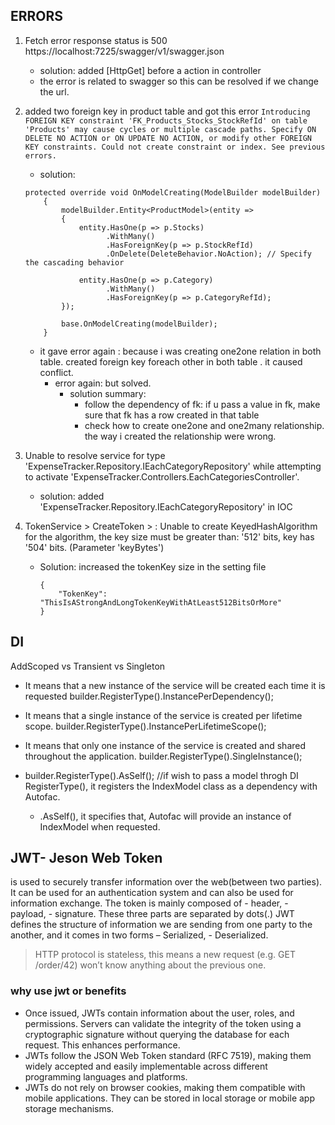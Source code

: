 ﻿## ERRORS
1. Fetch error response status is 500 https://localhost:7225/swagger/v1/swagger.json
	- solution: added [HttpGet] before a action in controller
	- the error is related to swagger so this can be resolved if we change the url.
2. added two foreign key in product table and got this error `Introducing FOREIGN KEY constraint 'FK_Products_Stocks_StockRefId' on table 'Products' may cause cycles or multiple cascade paths. Specify ON DELETE NO ACTION or ON UPDATE NO ACTION, or modify other FOREIGN KEY constraints.
Could not create constraint or index. See previous errors.`
	- solution: 
	```
	protected override void OnModelCreating(ModelBuilder modelBuilder)
        {
            modelBuilder.Entity<ProductModel>(entity =>
            {
                entity.HasOne(p => p.Stocks)
                      .WithMany()
                      .HasForeignKey(p => p.StockRefId)
                      .OnDelete(DeleteBehavior.NoAction); // Specify the cascading behavior

                entity.HasOne(p => p.Category)
                      .WithMany()
                      .HasForeignKey(p => p.CategoryRefId);
            });

            base.OnModelCreating(modelBuilder);
        }
    ```
    - it gave error again : because i was creating one2one relation in both table. created foreign key foreach other in both table . it caused conflict.
        - error again: but solved. 
            - solution summary: 
                - follow the dependency of fk: if u pass a value in fk, make sure that fk has a row created in that table
                - check how to create one2one and one2many relationship. the way i created the relationship were wrong.

3. Unable to resolve service for type 'ExpenseTracker.Repository.IEachCategoryRepository' while attempting to activate 'ExpenseTracker.Controllers.EachCategoriesController'.
    - solution: added 'ExpenseTracker.Repository.IEachCategoryRepository' in IOC

4. TokenService > CreateToken > : Unable to create KeyedHashAlgorithm for the algorithm, the key size must be greater than: '512' bits, key has '504' bits. (Parameter 'keyBytes')
    - Solution: increased the tokenKey size in the setting file 
        ```
        {
            "TokenKey": "ThisIsAStrongAndLongTokenKeyWithAtLeast512BitsOrMore"
        }
        ```


## DI 
AddScoped vs Transient vs Singleton
- It means that a new instance of the service will be created each time it is requested
    builder.RegisterType<MyService>().InstancePerDependency(); 
- It means that a single instance of the service is created per lifetime scope.
    builder.RegisterType<MyScopedService>().InstancePerLifetimeScope(); 
- It means that only one instance of the service is created and shared throughout the application.
    builder.RegisterType<MySingletonService>().SingleInstance(); 

- builder.RegisterType<IndexModel>().AsSelf(); //if wish to pass a model throgh DI
    RegisterType<IndexModel>(), it registers the IndexModel class as a dependency with Autofac.
    * .AsSelf(), it specifies that, Autofac will provide an instance of IndexModel when requested.


## JWT- Jeson Web Token
is used to securely transfer information over the web(between two parties). 
It can be used for an authentication system and can also be used for information exchange.
The token is mainly composed of 
    - header, 
    - payload, 
    - signature. These three parts are separated by dots(.)
JWT defines the structure of information we are sending from one party to the another, and it comes in two forms 
    – Serialized, 
    - Deserialized. 
>HTTP protocol is stateless, this means a new request (e.g. GET /order/42) won’t know anything about the previous one.

### why use jwt or benefits
- Once issued, JWTs contain information about the user, roles, and permissions. Servers can validate the integrity of the token using a cryptographic signature without querying the database for each request. This enhances performance.
- JWTs follow the JSON Web Token standard (RFC 7519), making them widely accepted and easily implementable across different programming languages and platforms.
- JWTs do not rely on browser cookies, making them compatible with mobile applications. They can be stored in local storage or mobile app storage mechanisms.



